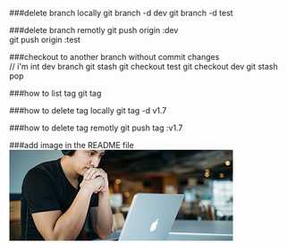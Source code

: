 
###delete branch locally
    git branch -d dev 
    git branch -d test
    
###delete branch remotly
    git push origin :dev   
    git push origin :test


 ###checkout to another branch without commit changes   
    // i'm int dev branch 
    git stash 
    git checkout test 
    git checkout dev 
    git stash pop

###how to list tag 
    git tag

###how to delete tag locally
        git tag -d v1.7

###how to delete tag remotly
        git push tag :v1.7

###add image in the README file 
     <img src="images/1.jpg" alt="">
